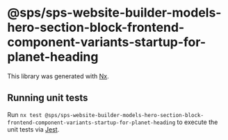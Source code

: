 # @sps/sps-website-builder-models-hero-section-block-frontend-component-variants-startup-for-planet-heading

This library was generated with [Nx](https://nx.dev).

## Running unit tests

Run `nx test @sps/sps-website-builder-models-hero-section-block-frontend-component-variants-startup-for-planet-heading` to execute the unit tests via [Jest](https://jestjs.io).
